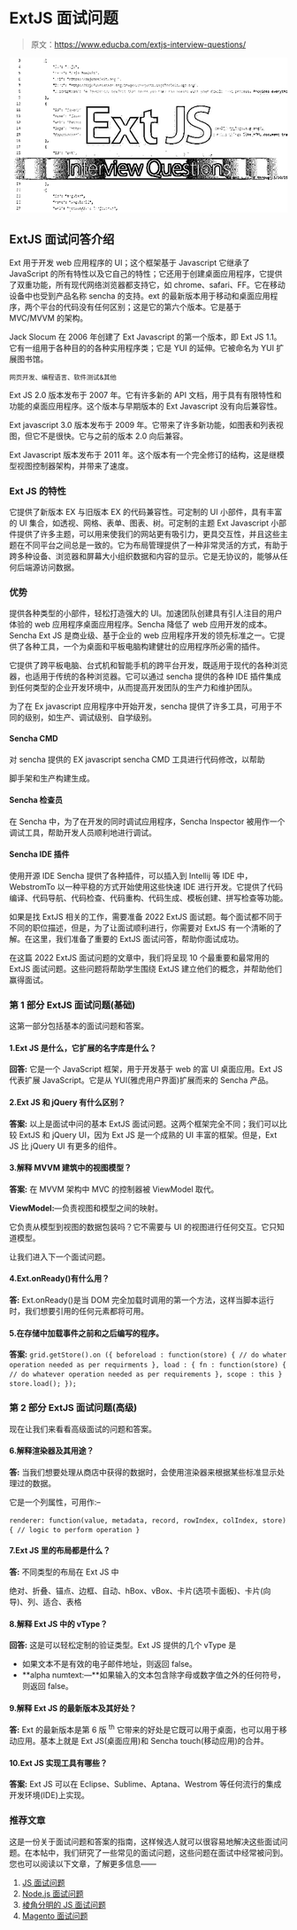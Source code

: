 # ExtJS 面试问题

> 原文：<https://www.educba.com/extjs-interview-questions/>

![extjs interview questions](img/bd66bebdafcabf39a19abba4189da2b4.png)



## ExtJS 面试问答介绍

Ext 用于开发 web 应用程序的 UI；这个框架基于 Javascript 它继承了 JavaScript 的所有特性以及它自己的特性；它还用于创建桌面应用程序，它提供了双重功能，所有现代网络浏览器都支持它，如 chrome、safari、FF。它在移动设备中也受到产品名称 sencha 的支持。ext 的最新版本用于移动和桌面应用程序，两个平台的代码没有任何区别；这是它的第六个版本。它是基于 MVC/MVVM 的架构。

Jack Slocum 在 2006 年创建了 Ext Javascript 的第一个版本，即 Ext JS 1.1。它有一组用于各种目的的各种实用程序类；它是 YUI 的延伸。它被命名为 YUI 扩展图书馆。

<small>网页开发、编程语言、软件测试&其他</small>

Ext JS 2.0 版本发布于 2007 年。它有许多新的 API 文档，用于具有有限特性和功能的桌面应用程序。这个版本与早期版本的 Ext Javascript 没有向后兼容性。

Ext javascript 3.0 版本发布于 2009 年。它带来了许多新功能，如图表和列表视图，但它不是很快。它与之前的版本 2.0 向后兼容。

Ext Javascript 版本发布于 2011 年。这个版本有一个完全修订的结构，这是继模型视图控制器架构，并带来了速度。

### Ext JS 的特性

它提供了新版本 EX 与旧版本 EX 的代码兼容性。可定制的 UI 小部件，具有丰富的 UI 集合，如透视、网格、表单、图表、树。可定制的主题 Ext Javascript 小部件提供了许多主题，可以用来使我们的网站更有吸引力，更具交互性，并且这些主题在不同平台之间总是一致的。它为布局管理提供了一种非常灵活的方式，有助于跨多种设备、浏览器和屏幕大小组织数据和内容的显示。它是无协议的，能够从任何后端源访问数据。

### 优势

提供各种类型的小部件，轻松打造强大的 UI。加速团队创建具有引人注目的用户体验的 web 应用程序桌面应用程序。Sencha 降低了 web 应用开发的成本。Sencha Ext JS 是商业级、基于企业的 web 应用程序开发的领先标准之一。它提供了各种工具，一个为桌面和平板电脑构建健壮的应用程序所必需的插件。

它提供了跨平板电脑、台式机和智能手机的跨平台开发，既适用于现代的各种浏览器，也适用于传统的各种浏览器。它可以通过 sencha 提供的各种 IDE 插件集成到任何类型的企业开发环境中，从而提高开发团队的生产力和维护团队。

为了在 Ex javascript 应用程序中开始开发，sencha 提供了许多工具，可用于不同的级别，如生产、调试级别、自学级别。

#### Sencha CMD

对 sencha 提供的 EX javascript sencha CMD 工具进行代码修改，以帮助

脚手架和生产构建生成。

#### Sencha 检查员

在 Sencha 中，为了在开发的同时调试应用程序，Sencha Inspector 被用作一个调试工具，帮助开发人员顺利地进行调试。

#### Sencha IDE 插件

使用开源 IDE Sencha 提供了各种插件，可以插入到 Intellij 等 IDE 中，WebstromTo 以一种平稳的方式开始使用这些快速 IDE 进行开发。它提供了代码编译、代码导航、代码检查、代码重构、代码生成、模板创建、拼写检查等功能。

如果是找 ExtJS 相关的工作，需要准备 2022 ExtJS 面试题。每个面试都不同于不同的职位描述，但是，为了让面试顺利进行，你需要对 ExtJS 有一个清晰的了解。在这里，我们准备了重要的 ExtJS 面试问答，帮助你面试成功。

在这篇 2022 ExtJS 面试问题的文章中，我们将呈现 10 个最重要和最常用的 ExtJS 面试问题。这些问题将帮助学生围绕 ExtJS 建立他们的概念，并帮助他们赢得面试。

### 第 1 部分 ExtJS 面试问题(基础)

这第一部分包括基本的面试问题和答案。

#### 1.Ext JS 是什么，它扩展的名字库是什么？

**回答:**
它是一个 JavaScript 框架，用于开发基于 web 的富 UI 桌面应用。Ext JS 代表扩展 JavaScript。它是从 YUI(雅虎用户界面)扩展而来的 Sencha 产品。

#### 2.Ext JS 和 jQuery 有什么区别？

**答案:**
以上是面试中问的基本 ExtJS 面试问题。这两个框架完全不同；我们可以比较 ExtJS 和 jQuery UI，因为 Ext JS 是一个成熟的 UI 丰富的框架。但是，Ext JS 比 jQuery UI 有更多的组件。

#### 3.解释 MVVM 建筑中的视图模型？

**答案:**
在 MVVM 架构中 MVC 的控制器被 ViewModel 取代。

**ViewModel:**—负责视图和模型之间的映射。

它负责从模型到视图的数据包装吗？它不需要与 UI 的视图进行任何交互。它只知道模型。

让我们进入下一个面试问题。

#### 4.Ext.onReady()有什么用？

**答:**
Ext.onReady()是当 DOM 完全加载时调用的第一个方法，这样当脚本运行时，我们想要引用的任何元素都将可用。

#### 5.在存储中加载事件之前和之后编写的程序。

**答案:**
`grid.getStore().on ({
beforeload : function(store) {
// do whater operation needed as per requirments
},
load : {
fn : function(store) {
// do whatever operation needed as per requirements
},
scope : this
}
store.load();
});`

### 第 2 部分 ExtJS 面试问题(高级)

现在让我们来看看高级面试的问题和答案。

#### 6.解释渲染器及其用途？

**答:**
当我们想要处理从商店中获得的数据时，会使用渲染器来根据某些标准显示处理过的数据。

它是一个列属性，可用作:–

`renderer: function(value, metadata, record, rowIndex, colIndex, store){
// logic to perform operation
}`

#### 7.Ext JS 里的布局都是什么？

**答:**
不同类型的布局在 Ext JS 中

绝对、折叠、锚点、边框、自动、hBox、vBox、卡片(选项卡面板)、卡片(向导)、列、适合、表格

#### 8.解释 Ext JS 中的 vType？

**回答:**
这是可以轻松定制的验证类型。Ext JS 提供的几个 vType 是

*   如果文本不是有效的电子邮件地址，则返回 false。
*   **alpha numtext:—**如果输入的文本包含除字母或数字值之外的任何符号，则返回 false。

#### 9.解释 Ext JS 的最新版本及其好处？

**答:**
Ext 的最新版本是第 6 版 <sup>th</sup> 它带来的好处是它既可以用于桌面，也可以用于移动应用。基本上就是 Ext JS(桌面应用)和 Sencha touch(移动应用)的合并。

#### 10.Ext JS 实现工具有哪些？

**答案:**
Ext JS 可以在 Eclipse、Sublime、Aptana、Westrom 等任何流行的集成开发环境(IDE)上实现。

### 推荐文章

这是一份关于面试问题和答案的指南，这样候选人就可以很容易地解决这些面试问题。在本帖中，我们研究了一些常见的面试问题，这些问题在面试中经常被问到。您也可以阅读以下文章，了解更多信息——

1.  [JS 面试问题](https://www.educba.com/js-interview-questions/)
2.  [Node.js 面试问题](https://www.educba.com/node-js-interview-questions-and-answers/)
3.  [棱角分明的 JS 面试问题](https://www.educba.com/angular-js-interview-questions/)
4.  [Magento 面试问题](https://www.educba.com/magento-interview-questions/)





